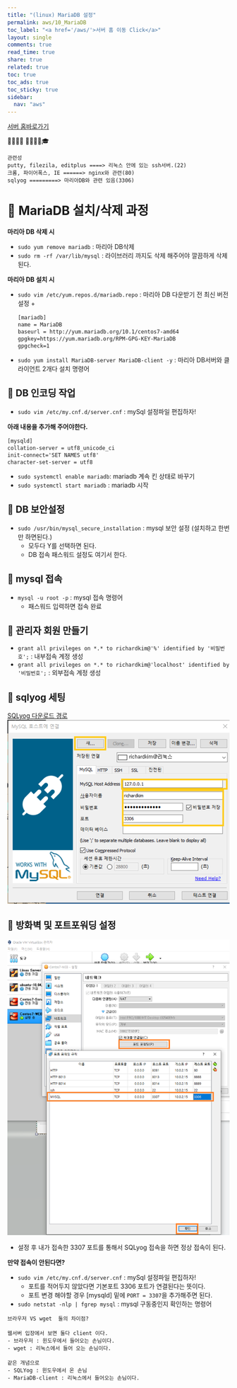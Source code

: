 ```yaml
---
title: "(linux) MariaDB 설정"
permalink: aws/10_MariaDB
toc_label: "<a href='/aws/'>서버 홈 이동 Click</a>"
layout: single
comments: true
read_time: true
share: true
related: true
toc: true
toc_ads: true
toc_sticky: true
sidebar:
  nav: "aws"
---
```

[서버 홈바로가기](../aws)

💼📝🔑⏰ 📙📓📘📒🎓

```
관련성
putty, filezila, editplus ====> 리눅스 안에 있는 ssh서버.(22)
크롬, 파이어폭스, IE ======> nginx와 관련(80)
sqlyog =========> 마리아DB와 관련 있음(3306)

```

# 💼 MariaDB 설치/삭제 과정
**마리아 DB 삭제 시**
- `sudo yum remove mariadb` : 마리아 DB삭제
- `sudo rm -rf /var/lib/mysql` : 라이브러리 까지도 삭제 해주어야 깔끔하게 삭제된다.

**마리아 DB 설치 시**
- `sudo vim /etc/yum.repos.d/mariadb.repo` : 마리아 DB 다운받기 전 최신 버전 설정
  + 
  ```
  [mariadb]
  name = MariaDB
  baseurl = http://yum.mariadb.org/10.1/centos7-amd64
  gpgkey=https://yum.mariadb.org/RPM-GPG-KEY-MariaDB
  gpgcheck=1
  ```
- `sudo yum install MariaDB-server MariaDB-client -y` : 마리아 DB서버와 클라이언트 2개다 설치 명령어

## 📝 DB 인코딩 작업
- `sudo vim /etc/my.cnf.d/server.cnf` : mySql 설정파일 편집하자!

**아래 내용을 추가해 주어야한다.**
```
[mysqld]
collation-server = utf8_unicode_ci
init-connect='SET NAMES utf8'
character-set-server = utf8
```
- `sudo systemctl enable mariadb`: mariadb 계속 킨 상태로 바꾸기
- `sudo systemctl start mariadb` : mariadb 시작

## 📝 DB 보안설정
- `sudo /usr/bin/mysql_secure_installation` : mysql 보안 설정 (설치하고 한번만 하면된다.)
  + 모두다 Y를 선택하면 된다.
  + DB 접속 패스워드 설정도 여기서 한다.

## 📝 mysql 접속
- `mysql -u root -p` : mysql 접속 명령어
  + 패스워드 입력하면 접속 완료

## 📝 관리자 회원 만들기
- `grant all privileges on *.* to richardkim@'%' identified by '비밀번호';` : 내부접속 계정 생성
- `grant all privileges on *.* to richardkim@'localhost' identified by '비밀번호';` : 외부접속 계정 생성


## 📝 sqlyog 세팅
[SQLyog 다운로드 경로](https://github.com/webyog/sqlyog-community/wiki/Downloads)
![설정화면](/assets/img/common/2020-06-18-01-00-36.png)

## 📝 방화벽 및 포트포워딩 설정

![포트포워딩 설정과정](/assets/img/common/2020-06-18-01-03-56.png)

- 설정 후 내가 접속한 3307 포트를 통해서 SQLyog 접속을 하면 정상 접속이 된다.


**만약 접속이 안된다면?**
- `sudo vim /etc/my.cnf.d/server.cnf` : mySql 설정파일 편집하자!
  + 포트를 적어두지 않았다면 기본포트 3306 포트가 연결된다는 뜻이다.
  + 포트 변경 해야할 경우 [mysqld] 밑에 `PORT = 3307`을 추가해주면 된다.
- `sudo netstat -nlp | fgrep mysql` : mysql 구동중인지 확인하는 명령어



```
브라우저 VS wget  둘의 차이점?

웹서버 입장에서 보면 둘다 client 이다.
- 브라우저 : 윈도우에서 들어오는 손님이다.
- wget : 리눅스에서 들어 오는 손님이다.

같은 개념으로 
- SQLYog : 윈도우에서 온 손님
- MariaDB-client : 리눅스에서 들어오는 손님이다.

```